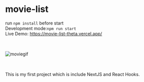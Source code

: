 # movie-list
run ``npm install`` before start<br>
Development mode:``npm run start`` <br>
Live Demo: https://movie-list-theta.vercel.app/

<br><br>
![moviegif](https://user-images.githubusercontent.com/45670152/98168080-17cf0580-1efb-11eb-89e9-19cfe5004a76.gif)



<br><br>
This is my first project which is include NextJS and React Hooks.


